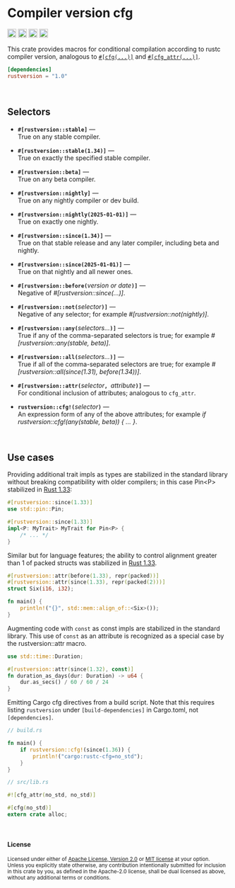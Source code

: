 # Compiler version cfg

[<img alt="github" src="https://img.shields.io/badge/github-dtolnay/rustversion-8da0cb?style=for-the-badge&labelColor=555555&logo=github" height="20">](https://github.com/dtolnay/rustversion)
[<img alt="crates.io" src="https://img.shields.io/crates/v/rustversion.svg?style=for-the-badge&color=fc8d62&logo=rust" height="20">](https://crates.io/crates/rustversion)
[<img alt="docs.rs" src="https://img.shields.io/badge/docs.rs-rustversion-66c2a5?style=for-the-badge&labelColor=555555&logo=docs.rs" height="20">](https://docs.rs/rustversion)
[<img alt="build status" src="https://img.shields.io/github/actions/workflow/status/dtolnay/rustversion/ci.yml?branch=master&style=for-the-badge" height="20">](https://github.com/dtolnay/rustversion/actions?query=branch%3Amaster)

This crate provides macros for conditional compilation according to rustc
compiler version, analogous to [`#[cfg(...)]`][cfg] and
[`#[cfg_attr(...)]`][cfg_attr].

[cfg]: https://doc.rust-lang.org/reference/conditional-compilation.html#the-cfg-attribute
[cfg_attr]: https://doc.rust-lang.org/reference/conditional-compilation.html#the-cfg_attr-attribute

```toml
[dependencies]
rustversion = "1.0"
```

<br>

## Selectors

- <b>`#[rustversion::stable]`</b>
  —<br>
  True on any stable compiler.

- <b>`#[rustversion::stable(1.34)]`</b>
  —<br>
  True on exactly the specified stable compiler.

- <b>`#[rustversion::beta]`</b>
  —<br>
  True on any beta compiler.

- <b>`#[rustversion::nightly]`</b>
  —<br>
  True on any nightly compiler or dev build.

- <b>`#[rustversion::nightly(2025-01-01)]`</b>
  —<br>
  True on exactly one nightly.

- <b>`#[rustversion::since(1.34)]`</b>
  —<br>
  True on that stable release and any later compiler, including beta and
  nightly.

- <b>`#[rustversion::since(2025-01-01)]`</b>
  —<br>
  True on that nightly and all newer ones.

- <b>`#[rustversion::before(`</b><i>version or date</i><b>`)]`</b>
  —<br>
  Negative of _#[rustversion::since(...)]_.

- <b>`#[rustversion::not(`</b><i>selector</i><b>`)]`</b>
  —<br>
  Negative of any selector; for example _#[rustversion::not(nightly)]_.

- <b>`#[rustversion::any(`</b><i>selectors...</i><b>`)]`</b>
  —<br>
  True if any of the comma-separated selectors is true; for example
  _#[rustversion::any(stable, beta)]_.

- <b>`#[rustversion::all(`</b><i>selectors...</i><b>`)]`</b>
  —<br>
  True if all of the comma-separated selectors are true; for example
  _#[rustversion::all(since(1.31), before(1.34))]_.

- <b>`#[rustversion::attr(`</b><i>selector</i><b>`, `</b><i>attribute</i><b>`)]`</b>
  —<br>
  For conditional inclusion of attributes; analogous to `cfg_attr`.

- <b>`rustversion::cfg!(`</b><i>selector</i><b>`)`</b>
  —<br>
  An expression form of any of the above attributes; for example
  _if rustversion::cfg!(any(stable, beta)) { ... }_.

<br>

## Use cases

Providing additional trait impls as types are stabilized in the standard library
without breaking compatibility with older compilers; in this case Pin\<P\>
stabilized in [Rust 1.33][pin]:

[pin]: https://blog.rust-lang.org/2019/02/28/Rust-1.33.0.html#pinning

```rust
#[rustversion::since(1.33)]
use std::pin::Pin;

#[rustversion::since(1.33)]
impl<P: MyTrait> MyTrait for Pin<P> {
    /* ... */
}
```

Similar but for language features; the ability to control alignment greater than
1 of packed structs was stabilized in [Rust 1.33][packed].

[packed]: https://github.com/rust-lang/rust/blob/master/RELEASES.md#version-1330-2019-02-28

```rust
#[rustversion::attr(before(1.33), repr(packed))]
#[rustversion::attr(since(1.33), repr(packed(2)))]
struct Six(i16, i32);

fn main() {
    println!("{}", std::mem::align_of::<Six>());
}
```

Augmenting code with `const` as const impls are stabilized in the standard
library. This use of `const` as an attribute is recognized as a special case by
the rustversion::attr macro.

```rust
use std::time::Duration;

#[rustversion::attr(since(1.32), const)]
fn duration_as_days(dur: Duration) -> u64 {
    dur.as_secs() / 60 / 60 / 24
}
```

Emitting Cargo cfg directives from a build script. Note that this requires
listing `rustversion` under `[build-dependencies]` in Cargo.toml, not
`[dependencies]`.

```rust
// build.rs

fn main() {
    if rustversion::cfg!(since(1.36)) {
        println!("cargo:rustc-cfg=no_std");
    }
}
```

```rust
// src/lib.rs

#![cfg_attr(no_std, no_std)]

#[cfg(no_std)]
extern crate alloc;
```

<br>

#### License

<sup>
Licensed under either of <a href="LICENSE-APACHE">Apache License, Version
2.0</a> or <a href="LICENSE-MIT">MIT license</a> at your option.
</sup>

<br>

<sub>
Unless you explicitly state otherwise, any contribution intentionally submitted
for inclusion in this crate by you, as defined in the Apache-2.0 license, shall
be dual licensed as above, without any additional terms or conditions.
</sub>
